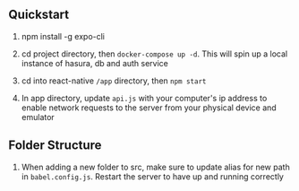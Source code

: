 ## Quickstart

1. npm install -g expo-cli

2. cd project directory, then `docker-compose up -d`. This will spin up a local instance of hasura, db and auth service

3. cd into react-native `/app` directory, then `npm start`

4. In app directory, update `api.js` with your computer's ip address to enable network requests to the server from your physical device and emulator

## Folder Structure

1. When adding a new folder to src, make sure to update alias for new path in `babel.config.js`. Restart the server to have up and running correctly

